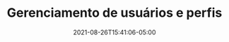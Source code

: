 ---
title: "Gerenciamento de usuários e perfis"
linkTitle: "Gerenciamento de usuários e perfis"
date: 2021-08-26T15:41:06-05:00
type: docs
Description: >
  Aprenda a gerenciar usuários, perfis e permissões para acessar as contas em seus comércios.
weight: 20
nosidetoc: true
---
